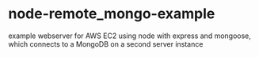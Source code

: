 node-remote_mongo-example
=========================

example webserver for AWS EC2 using node with express and mongoose, which connects to a MongoDB on a second server instance